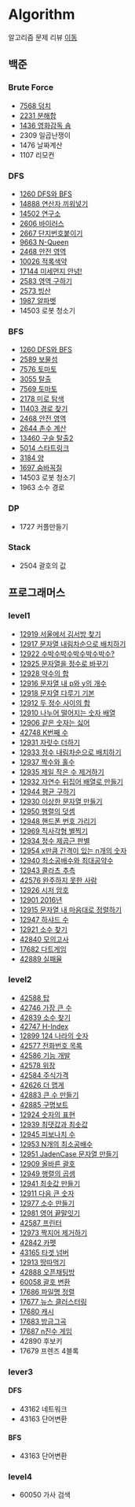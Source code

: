 # Algorithm

알고리즘 문제 리뷰 [이동](https://kyeahen.github.io/categories/#algorithm)

## 백준

### Brute Force
- [7568 덩치](https://kyeahen.github.io/algorithm/BOJ-7568-%EB%8D%A9%EC%B9%98/)
- [2231 분해합](https://kyeahen.github.io/algorithm/BOJ-2231-%EB%B6%84%ED%95%B4%ED%95%A9/)
- [1436 영화감독 숌](https://kyeahen.github.io/algorithm/BOJ-1436-%EC%98%81%ED%99%94%EA%B0%90%EB%8F%85-%EC%88%8C/)
- 2309 일곱난쟁이
- 1476 날짜계산
- 1107 리모컨

### DFS
- [1260 DFS와 BFS](https://kyeahen.github.io/algorithm/BOJ-1260-DFS%EC%99%80-BFS/)
- [14888 연산자 끼워넣기](https://kyeahen.github.io/algorithm/BOJ-14888-%EC%97%B0%EC%82%B0%EC%9E%90-%EB%81%BC%EC%9B%8C%EB%84%A3%EA%B8%B0/)
- [14502 연구소](https://kyeahen.github.io/algorithm/BOJ-14502-%EC%97%B0%EA%B5%AC%EC%86%8C/)
- [2606 바이러스](https://kyeahen.github.io/algorithm/BOJ-2606-%EB%B0%94%EC%9D%B4%EB%9F%AC%EC%8A%A4/)
- [2667 단지번호붙이기](https://kyeahen.github.io/algorithm/BOJ-2667-%EB%8B%A8%EC%A7%80%EB%B2%88%ED%98%B8%EB%B6%99%EC%9D%B4%EA%B8%B0/)
- [9663 N-Queen](https://kyeahen.github.io/algorithm/BOJ-9663-N-Queen/)
- [2468 안전 영역](https://kyeahen.github.io/algorithm/BOJ-2468-안전-영역/)
- [10026 적록색약](https://kyeahen.github.io/algorithm/BOJ-10026-%EC%A0%81%EB%A1%9D%EC%83%89%EC%95%BD/)
- [17144 미세먼지 안녕!](https://kyeahen.github.io/algorithm/BOJ-17144-%EB%AF%B8%EC%84%B8%EB%A8%BC%EC%A7%80-%EC%95%88%EB%85%95!/)
- [2583 영역 구하기](https://kyeahen.github.io/algorithm/BOJ-2583-%EC%98%81%EC%97%AD-%EA%B5%AC%ED%95%98%EA%B8%B0/)
- [2573 빙산](https://kyeahen.github.io/algorithm/BOJ-2573-%EB%B9%99%EC%82%B0/)
- [1987 알파벳](https://kyeahen.github.io/algorithm/BOJ-1987-%EC%95%8C%ED%8C%8C%EB%B2%B3/)
- 14503 로봇 청소기

### BFS
- [1260 DFS와 BFS](https://kyeahen.github.io/algorithm/BOJ-1260-DFS%EC%99%80-BFS/)
- [2589 보물섬](https://kyeahen.github.io/algorithm/BOJ-2589-%EB%B3%B4%EB%AC%BC%EC%84%AC/)
- [7576 토마토](https://kyeahen.github.io/algorithm/BOJ-7576-%ED%86%A0%EB%A7%88%ED%86%A0/)
- [3055 탈출](https://kyeahen.github.io/algorithm/BOJ-3055-%ED%83%88%EC%B6%9C/)
- [7569 토마토](https://kyeahen.github.io/algorithm/BOJ-7569-%ED%86%A0%EB%A7%88%ED%86%A0/)
- [2178 미로 탐색](https://kyeahen.github.io/algorithm/BOJ-2178-%EB%AF%B8%EB%A1%9C-%ED%83%90%EC%83%89/)
- [11403 경로 찾기](https://kyeahen.github.io/algorithm/BOJ-11403-경로-찾기/)
- [2468 안전 영역](https://kyeahen.github.io/algorithm/BOJ-2468-안전-영역/)
- [2644 촌수 계산](https://kyeahen.github.io/algorithm/BOJ-2644-%EC%B4%8C%EC%88%98-%EA%B3%84%EC%82%B0/)
- [13460 구슬 탈출2](https://kyeahen.github.io/algorithm/BOJ-13460-%EA%B5%AC%EC%8A%AC-%ED%83%88%EC%B6%9C2/)
- [5014 스타트링크](https://kyeahen.github.io/algorithm/BOJ-5014-%EC%8A%A4%ED%83%80%ED%8A%B8%EB%A7%81%ED%81%AC/)
- [3184 양](https://kyeahen.github.io/algorithm/BOJ-3184-%EC%96%91/)
- [1697 숨바꼭질](https://kyeahen.github.io/algorithm/BOJ-1697-%EC%88%A8%EB%B0%94%EA%BC%AD%EC%A7%88/)
- 14503 로봇 청소기
- 1963 소수 경로 

### DP
- 1727 커플만들기

### Stack
- 2504 괄호의 값

## 프로그래머스
### level1
- [12919 서울에서 김서방 찾기](https://kyeahen.github.io/algorithm/%ED%94%84%EB%A1%9C%EA%B7%B8%EB%9E%98%EB%A8%B8%EC%8A%A4-12919-%EC%84%9C%EC%9A%B8%EC%97%90%EC%84%9C-%EA%B9%80%EC%84%9C%EB%B0%A9-%EC%B0%BE%EA%B8%B0/)
- [12917 문자열 내림차순으로 배치하기](https://kyeahen.github.io/algorithm/%ED%94%84%EB%A1%9C%EA%B7%B8%EB%9E%98%EB%A8%B8%EC%8A%A4-12917-%EB%AC%B8%EC%9E%90%EC%97%B4-%EB%82%B4%EB%A6%BC%EC%B0%A8%EC%88%9C%EC%9C%BC%EB%A1%9C-%EB%B0%B0%EC%B9%98%ED%95%98%EA%B8%B0/)
- [12922 수박수박수박수박수박수?](https://kyeahen.github.io/algorithm/%ED%94%84%EB%A1%9C%EA%B7%B8%EB%9E%98%EB%A8%B8%EC%8A%A4-12922-%EC%88%98%EB%B0%95%EC%88%98%EB%B0%95%EC%88%98%EB%B0%95%EC%88%98%EB%B0%95%EC%88%98%EB%B0%95%EC%88%98/)
- [12925 문자열을 정수로 바꾸기](https://kyeahen.github.io/algorithm/%ED%94%84%EB%A1%9C%EA%B7%B8%EB%9E%98%EB%A8%B8%EC%8A%A4-%EB%AC%B8%EC%9E%90%EC%97%B4%EC%9D%84-%EC%A0%95%EC%88%98%EB%A1%9C-%EB%B0%94%EA%BE%B8%EA%B8%B0/)
- [12928 약수의 합](https://kyeahen.github.io/algorithm/%ED%94%84%EB%A1%9C%EA%B7%B8%EB%9E%98%EB%A8%B8%EC%8A%A4-%EC%95%BD%EC%88%98%EC%9D%98-%ED%95%A9/)
- [12916 문자열 내 p와 y의 개수](https://kyeahen.github.io/algorithm/%ED%94%84%EB%A1%9C%EA%B7%B8%EB%9E%98%EB%A8%B8%EC%8A%A4-12916-%EB%AC%B8%EC%9E%90%EC%97%B4-%EB%82%B4-p%EC%99%80-y%EC%9D%98-%EA%B0%9C%EC%88%98/)
- [12918 문자열 다루기 기본](https://kyeahen.github.io/algorithm/%ED%94%84%EB%A1%9C%EA%B7%B8%EB%9E%98%EB%A8%B8%EC%8A%A4-12918-%EB%AC%B8%EC%9E%90%EC%97%B4-%EB%8B%A4%EB%A3%A8%EA%B8%B0-%EA%B8%B0%EB%B3%B8/)
- [12912 두 정수 사이의 합](https://kyeahen.github.io/algorithm/%ED%94%84%EB%A1%9C%EA%B7%B8%EB%9E%98%EB%A8%B8%EC%8A%A4-12912-%EB%91%90-%EC%A0%95%EC%88%98-%EC%82%AC%EC%9D%B4%EC%9D%98-%ED%95%A9/)
- [12910 나누어 떨어지는 숫자 배열](https://kyeahen.github.io/algorithm/%ED%94%84%EB%A1%9C%EA%B7%B8%EB%9E%98%EB%A8%B8%EC%8A%A4-%EB%82%98%EB%88%84%EC%96%B4-%EB%96%A8%EC%96%B4%EC%A7%80%EB%8A%94-%EC%88%AB%EC%9E%90-%EB%B0%B0%EC%97%B4/)
- [12906 같은 숫자는 싫어](https://kyeahen.github.io/algorithm/%ED%94%84%EB%A1%9C%EA%B7%B8%EB%9E%98%EB%A8%B8%EC%8A%A4-12906-%EA%B0%99%EC%9D%80-%EC%88%AB%EC%9E%90%EB%8A%94-%EC%8B%AB%EC%96%B4/)
- [42748 K번째 수](https://kyeahen.github.io/algorithm/%ED%94%84%EB%A1%9C%EA%B7%B8%EB%9E%98%EB%A8%B8%EC%8A%A4-42748-K%EB%B2%88%EC%A7%B8-%EC%88%98/)
- [12931 자릿수 더하기](https://kyeahen.github.io/algorithm/%ED%94%84%EB%A1%9C%EA%B7%B8%EB%9E%98%EB%A8%B8%EC%8A%A4-12931-%EC%9E%90%EB%A6%BF%EC%88%98-%EB%8D%94%ED%95%98%EA%B8%B0/)
- [12933 정수 내림차순으로 배치하기](https://kyeahen.github.io/algorithm/%ED%94%84%EB%A1%9C%EA%B7%B8%EB%9E%98%EB%A8%B8%EC%8A%A4-12933-%EC%A0%95%EC%88%98-%EB%82%B4%EB%A6%BC%EC%B0%A8%EC%88%9C%EC%9C%BC%EB%A1%9C-%EB%B0%B0%EC%B9%98%ED%95%98%EA%B8%B0/)
- [12937 짝수와 홀수](https://kyeahen.github.io/algorithm/%ED%94%84%EB%A1%9C%EA%B7%B8%EB%9E%98%EB%A8%B8%EC%8A%A4-12937-%EC%A7%9D%EC%88%98%EC%99%80-%ED%99%80%EC%88%98/)
- [12935 제일 작은 수 제거하기](https://kyeahen.github.io/algorithm/%ED%94%84%EB%A1%9C%EA%B7%B8%EB%9E%98%EB%A8%B8%EC%8A%A4-12935-%EC%A0%9C%EC%9D%BC-%EC%9E%91%EC%9D%80-%EC%88%98-%EC%A0%9C%EA%B1%B0%ED%95%98%EA%B8%B0/)
- [12932 자연수 뒤집어 배열로 만들기](https://kyeahen.github.io/algorithm/%ED%94%84%EB%A1%9C%EA%B7%B8%EB%9E%98%EB%A8%B8%EC%8A%A4-12932-%EC%9E%90%EC%97%B0%EC%88%98-%EB%92%A4%EC%A7%91%EC%96%B4-%EB%B0%B0%EC%97%B4%EB%A1%9C-%EB%A7%8C%EB%93%A4%EA%B8%B0/)
- [12944 평균 구하기](https://kyeahen.github.io/algorithm/%ED%94%84%EB%A1%9C%EA%B7%B8%EB%9E%98%EB%A8%B8%EC%8A%A4-12944-%ED%8F%89%EA%B7%A0-%EA%B5%AC%ED%95%98%EA%B8%B0/)
- [12930 이상한 문자열 만들기](https://kyeahen.github.io/algorithm/%ED%94%84%EB%A1%9C%EA%B7%B8%EB%9E%98%EB%A8%B8%EC%8A%A4-12930-%EC%9D%B4%EC%83%81%ED%95%9C-%EB%AC%B8%EC%9E%90%EC%97%B4-%EB%A7%8C%EB%93%A4%EA%B8%B0/)
- [12950 행렬의 덧셈](https://kyeahen.github.io/algorithm/%ED%94%84%EB%A1%9C%EA%B7%B8%EB%9E%98%EB%A8%B8%EC%8A%A4-12950-%ED%96%89%EB%A0%AC%EC%9D%98-%EB%8D%A7%EC%85%88/)
- [12948 핸드폰 번호 가리기](https://kyeahen.github.io/algorithm/%ED%94%84%EB%A1%9C%EA%B7%B8%EB%9E%98%EB%A8%B8%EC%8A%A4-12948-%ED%95%B8%EB%93%9C%ED%8F%B0-%EB%B2%88%ED%98%B8-%EA%B0%80%EB%A6%AC%EA%B8%B0/)
- [12969 직사각형 별찍기](https://kyeahen.github.io/algorithm/%ED%94%84%EB%A1%9C%EA%B7%B8%EB%9E%98%EB%A8%B8%EC%8A%A4-12969-%EC%A7%81%EC%82%AC%EA%B0%81%ED%98%95-%EB%B3%84%EC%B0%8D%EA%B8%B0/)
- [12934 정수 제곱근 판별](https://kyeahen.github.io/algorithm/%ED%94%84%EB%A1%9C%EA%B7%B8%EB%9E%98%EB%A8%B8%EC%8A%A4-12934-%EC%A0%95%EC%88%98-%EC%A0%9C%EA%B3%B1%EA%B7%BC-%ED%8C%90%EB%B3%84/)
- [12954 x만큼 간격이 있는 n개의 숫자](https://kyeahen.github.io/algorithm/%ED%94%84%EB%A1%9C%EA%B7%B8%EB%9E%98%EB%A8%B8%EC%8A%A4-12954-x%EB%A7%8C%ED%81%BC-%EA%B0%84%EA%B2%A9%EC%9D%B4-%EC%9E%88%EB%8A%94-n%EA%B0%9C%EC%9D%98-%EC%88%AB%EC%9E%90/)
- [12940 최소공배수와 최대공약수](https://kyeahen.github.io/algorithm/%ED%94%84%EB%A1%9C%EA%B7%B8%EB%9E%98%EB%A8%B8%EC%8A%A4-12940-%EC%B5%9C%EC%86%8C%EA%B3%B5%EB%B0%B0%EC%88%98%EC%99%80-%EC%B5%9C%EB%8C%80%EA%B3%B5%EC%95%BD%EC%88%98/)
- [12943 콜라츠 추측](https://kyeahen.github.io/algorithm/%ED%94%84%EB%A1%9C%EA%B7%B8%EB%9E%98%EB%A8%B8%EC%8A%A4-12943-%EC%BD%9C%EB%9D%BC%EC%B8%A0-%EC%B6%94%EC%B8%A1/)
- [42576 완주하지 못한 사람](https://kyeahen.github.io/algorithm/%ED%94%84%EB%A1%9C%EA%B7%B8%EB%9E%98%EB%A8%B8%EC%8A%A4-42576-%EC%99%84%EC%A3%BC%ED%95%98%EC%A7%80-%EB%AA%BB%ED%95%9C-%EC%82%AC%EB%9E%8C/)
- [12926 시저 암호](https://kyeahen.github.io/algorithm/%ED%94%84%EB%A1%9C%EA%B7%B8%EB%9E%98%EB%A8%B8%EC%8A%A4-12926-%EC%8B%9C%EC%A0%80-%EC%95%94%ED%98%B8/)
- [12901 2016년](https://kyeahen.github.io/algorithm/%ED%94%84%EB%A1%9C%EA%B7%B8%EB%9E%98%EB%A8%B8%EC%8A%A4-12901-2016%EB%85%84/)
- [12915 문자열 내 마음대로 정렬하기](https://kyeahen.github.io/algorithm/%ED%94%84%EB%A1%9C%EA%B7%B8%EB%9E%98%EB%A8%B8%EC%8A%A4-12915-%EB%AC%B8%EC%9E%90%EC%97%B4-%EB%82%B4-%EB%A7%88%EC%9D%8C%EB%8C%80%EB%A1%9C-%EC%A0%95%EB%A0%AC%ED%95%98%EA%B8%B0/)
- [12947 하샤드 수](https://kyeahen.github.io/algorithm/%ED%94%84%EB%A1%9C%EA%B7%B8%EB%9E%98%EB%A8%B8%EC%8A%A4-12947-%ED%95%98%EC%83%A4%EB%93%9C-%EC%88%98/)
- [12921 소수 찾기](https://kyeahen.github.io/algorithm/%ED%94%84%EB%A1%9C%EA%B7%B8%EB%9E%98%EB%A8%B8%EC%8A%A4-12921-%EC%86%8C%EC%88%98-%EC%B0%BE%EA%B8%B0/)
- [42840 모의고사](https://kyeahen.github.io/algorithm/%ED%94%84%EB%A1%9C%EA%B7%B8%EB%9E%98%EB%A8%B8%EC%8A%A4-42840-%EB%AA%A8%EC%9D%98%EA%B3%A0%EC%82%AC/)
- [17682 다트게임](https://kyeahen.github.io/algorithm/%ED%94%84%EB%A1%9C%EA%B7%B8%EB%9E%98%EB%A8%B8%EC%8A%A4-17682-%EB%8B%A4%ED%8A%B8%EA%B2%8C%EC%9E%84/)
- [42889 실패율](https://kyeahen.github.io/algorithm/%ED%94%84%EB%A1%9C%EA%B7%B8%EB%9E%98%EB%A8%B8%EC%8A%A4-42889-%EC%8B%A4%ED%8C%A8%EC%9C%A8/)

### level2
- [42588 탑](https://kyeahen.github.io/algorithm/%ED%94%84%EB%A1%9C%EA%B7%B8%EB%9E%98%EB%A8%B8%EC%8A%A4-42588-%ED%83%91/)
- [42746 가장 큰 수](https://kyeahen.github.io/algorithm/%ED%94%84%EB%A1%9C%EA%B7%B8%EB%9E%98%EB%A8%B8%EC%8A%A4-42746-%EA%B0%80%EC%9E%A5-%ED%81%B0-%EC%88%98/)
- [42839 소수 찾기](https://kyeahen.github.io/algorithm/%ED%94%84%EB%A1%9C%EA%B7%B8%EB%9E%98%EB%A8%B8%EC%8A%A4-42839-%EC%86%8C%EC%88%98-%EC%B0%BE%EA%B8%B0/)
- [42747 H-Index](https://kyeahen.github.io/algorithm/%ED%94%84%EB%A1%9C%EA%B7%B8%EB%9E%98%EB%A8%B8%EC%8A%A4-42747-H-Index/)
- [12899 124 나라의 숫자](https://kyeahen.github.io/algorithm/%ED%94%84%EB%A1%9C%EA%B7%B8%EB%9E%98%EB%A8%B8%EC%8A%A4-12899-124-%EB%82%98%EB%9D%BC%EC%9D%98-%EC%88%AB%EC%9E%90/)
- [42577 전화번호 목록](https://kyeahen.github.io/algorithm/%ED%94%84%EB%A1%9C%EA%B7%B8%EB%9E%98%EB%A8%B8%EC%8A%A4-42577-%EC%A0%84%ED%99%94%EB%B2%88%ED%98%B8-%EB%AA%A9%EB%A1%9D/)
- [42586 기능 개발](https://kyeahen.github.io/algorithm/%ED%94%84%EB%A1%9C%EA%B7%B8%EB%9E%98%EB%A8%B8%EC%8A%A4-42586-%EA%B8%B0%EB%8A%A5-%EA%B0%9C%EB%B0%9C/)
- [42578 위장](https://kyeahen.github.io/algorithm/%ED%94%84%EB%A1%9C%EA%B7%B8%EB%9E%98%EB%A8%B8%EC%8A%A4-42578-%EC%9C%84%EC%9E%A5/)
- [42584 주식가격](https://kyeahen.github.io/algorithm/%ED%94%84%EB%A1%9C%EA%B7%B8%EB%9E%98%EB%A8%B8%EC%8A%A4-42584-%EC%A3%BC%EC%8B%9D%EA%B0%80%EA%B2%A9/)
- [42626 더 맵게](https://kyeahen.github.io/algorithm/%ED%94%84%EB%A1%9C%EA%B7%B8%EB%9E%98%EB%A8%B8%EC%8A%A4-42626-%EB%8D%94-%EB%A7%B5%EA%B2%8C/)
- [42883 큰 수 만들기](https://kyeahen.github.io/algorithm/%ED%94%84%EB%A1%9C%EA%B7%B8%EB%9E%98%EB%A8%B8%EC%8A%A4-42883-%ED%81%B0-%EC%88%98-%EB%A7%8C%EB%93%A4%EA%B8%B0/)
- [42885 구명보트](https://kyeahen.github.io/algorithm/%ED%94%84%EB%A1%9C%EA%B7%B8%EB%9E%98%EB%A8%B8%EC%8A%A4-42885-%EA%B5%AC%EB%AA%85%EB%B3%B4%ED%8A%B8/)
- [12924 숫자의 표현](https://kyeahen.github.io/algorithm/%ED%94%84%EB%A1%9C%EA%B7%B8%EB%9E%98%EB%A8%B8%EC%8A%A4-12924-%EC%88%AB%EC%9E%90%EC%9D%98-%ED%91%9C%ED%98%84/)
- [12939 최댓값과 최솟값](https://kyeahen.github.io/algorithm/%ED%94%84%EB%A1%9C%EA%B7%B8%EB%9E%98%EB%A8%B8%EC%8A%A4-12939-%EC%B5%9C%EB%8C%93%EA%B0%92%EA%B3%BC-%EC%B5%9C%EC%86%9F%EA%B0%92/)
- [12945 피보나치 수](https://kyeahen.github.io/algorithm/%ED%94%84%EB%A1%9C%EA%B7%B8%EB%9E%98%EB%A8%B8%EC%8A%A4-12945-%ED%94%BC%EB%B3%B4%EB%82%98%EC%B9%98-%EC%88%98/)
- [12953 N개의 최소공배수](https://kyeahen.github.io/algorithm/%ED%94%84%EB%A1%9C%EA%B7%B8%EB%9E%98%EB%A8%B8%EC%8A%A4-12953-N%EA%B0%9C%EC%9D%98-%EC%B5%9C%EC%86%8C%EA%B3%B5%EB%B0%B0%EC%88%98/)
- [12951 JadenCase 문자열 만들기](https://kyeahen.github.io/algorithm/%ED%94%84%EB%A1%9C%EA%B7%B8%EB%9E%98%EB%A8%B8%EC%8A%A4-12951-JadenCase-%EB%AC%B8%EC%9E%90%EC%97%B4-%EB%A7%8C%EB%93%A4%EA%B8%B0/)
- [12909 올바른 괄호](https://kyeahen.github.io/algorithm/%ED%94%84%EB%A1%9C%EA%B7%B8%EB%9E%98%EB%A8%B8%EC%8A%A4-12909-%EC%98%AC%EB%B0%94%EB%A5%B8-%EA%B4%84%ED%98%B8/)
- [12949 행렬의 곱셈](https://kyeahen.github.io/algorithm/%ED%94%84%EB%A1%9C%EA%B7%B8%EB%9E%98%EB%A8%B8%EC%8A%A4-12949-%ED%96%89%EB%A0%AC%EC%9D%98-%EA%B3%B1%EC%85%88/)
- [12941 최솟값 만들기](https://kyeahen.github.io/algorithm/%ED%94%84%EB%A1%9C%EA%B7%B8%EB%9E%98%EB%A8%B8%EC%8A%A4-12941-%EC%B5%9C%EC%86%9F%EA%B0%92-%EB%A7%8C%EB%93%A4%EA%B8%B0/)
- [12911 다음 큰 숫자](https://kyeahen.github.io/algorithm/%ED%94%84%EB%A1%9C%EA%B7%B8%EB%9E%98%EB%A8%B8%EC%8A%A4-12911-%EB%8B%A4%EC%9D%8C-%ED%81%B0-%EC%88%AB%EC%9E%90/)
- [12977 소수 만들기](https://kyeahen.github.io/algorithm/%ED%94%84%EB%A1%9C%EA%B7%B8%EB%9E%98%EB%A8%B8%EC%8A%A4-12977-%EC%86%8C%EC%88%98-%EB%A7%8C%EB%93%A4%EA%B8%B0/)
- [12981 영어 끝말잇기](https://kyeahen.github.io/algorithm/%ED%94%84%EB%A1%9C%EA%B7%B8%EB%9E%98%EB%A8%B8%EC%8A%A4-12981-%EC%98%81%EC%96%B4-%EB%81%9D%EB%A7%90%EC%9E%87%EA%B8%B0/)
- [42587 프린터](https://kyeahen.github.io/algorithm/%ED%94%84%EB%A1%9C%EA%B7%B8%EB%9E%98%EB%A8%B8%EC%8A%A4-42587-%ED%94%84%EB%A6%B0%ED%84%B0/)
- [12973 짝지어 제거하기](https://kyeahen.github.io/algorithm/%ED%94%84%EB%A1%9C%EA%B7%B8%EB%9E%98%EB%A8%B8%EC%8A%A4-12973-%EC%A7%9D%EC%A7%80%EC%96%B4-%EC%A0%9C%EA%B1%B0%ED%95%98%EA%B8%B0/)
- [42842 카펫](https://kyeahen.github.io/algorithm/%ED%94%84%EB%A1%9C%EA%B7%B8%EB%9E%98%EB%A8%B8%EC%8A%A4-42842-%EC%B9%B4%ED%8E%AB/)
- [43165 타겟 넘버](https://kyeahen.github.io/algorithm/%ED%94%84%EB%A1%9C%EA%B7%B8%EB%9E%98%EB%A8%B8%EC%8A%A4-43165-%ED%83%80%EA%B2%9F-%EB%84%98%EB%B2%84/)
- [12913 땅따먹기](https://kyeahen.github.io/algorithm/%ED%94%84%EB%A1%9C%EA%B7%B8%EB%9E%98%EB%A8%B8%EC%8A%A4-12913-%EB%95%85%EB%94%B0%EB%A8%B9%EA%B8%B0/)
- [42888 오픈채팅방](https://kyeahen.github.io/algorithm/%ED%94%84%EB%A1%9C%EA%B7%B8%EB%9E%98%EB%A8%B8%EC%8A%A4-42888-%EC%98%A4%ED%94%88%EC%B1%84%ED%8C%85%EB%B0%A9/)
- [60058 괄호 변환](https://kyeahen.github.io/algorithm/%ED%94%84%EB%A1%9C%EA%B7%B8%EB%9E%98%EB%A8%B8%EC%8A%A4-60058-%EA%B4%84%ED%98%B8-%EB%B3%80%ED%99%98/)
- [17686 파일명 정렬](https://kyeahen.github.io/algorithm/%ED%94%84%EB%A1%9C%EA%B7%B8%EB%9E%98%EB%A8%B8%EC%8A%A4-17686-3%EC%B0%A8-%ED%8C%8C%EC%9D%BC%EB%AA%85-%EC%A0%95%EB%A0%AC/)
- [17677 뉴스 클러스터링](https://kyeahen.github.io/algorithm/%ED%94%84%EB%A1%9C%EA%B7%B8%EB%9E%98%EB%A8%B8%EC%8A%A4-17677-1%EC%B0%A8-%EB%89%B4%EC%8A%A4-%ED%81%B4%EB%9F%AC%EC%8A%A4%ED%84%B0%EB%A7%81/)
- [17680 캐시](https://kyeahen.github.io/algorithm/%ED%94%84%EB%A1%9C%EA%B7%B8%EB%9E%98%EB%A8%B8%EC%8A%A4-17680-%EC%BA%90%EC%8B%9C/)
- [17683 방금그곡](https://kyeahen.github.io/algorithm/%ED%94%84%EB%A1%9C%EA%B7%B8%EB%9E%98%EB%A8%B8%EC%8A%A4-17683-%EB%B0%A9%EA%B8%88%EA%B7%B8%EA%B3%A1/)
- [17687 n진수 게임](https://kyeahen.github.io/algorithm/%ED%94%84%EB%A1%9C%EA%B7%B8%EB%9E%98%EB%A8%B8%EC%8A%A4-17687-n%EC%A7%84%EC%88%98-%EA%B2%8C%EC%9E%84/)
- 42890 후보키
- 17679 프렌즈 4블록

### lever3

#### DFS
- 43162 네트워크
- 43163 단어변환

#### BFS
- 43163 단어변환

### level4
- 60050 가사 검색
